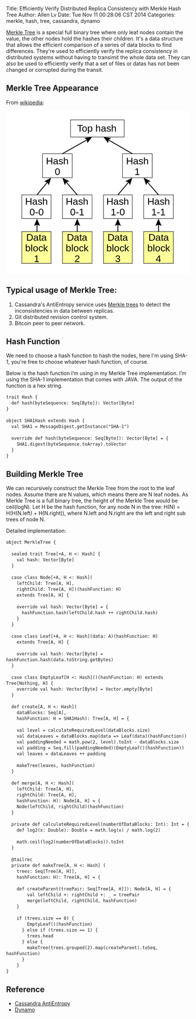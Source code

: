 Title: Efficiently Verify Distributed Replica Consistency with Merkle Hash Tree
Author: Allen Lv
Date: Tue Nov 11 00:28:06 CST 2014
Categories: merkle, hash, tree, cassandra, dynamo

[Merkle Tree](http://en.wikipedia.org/wiki/Merkle_tree) is a special full binary tree where only leaf nodes contain the value, the other nodes hold the hashes their children. It's a data structure that allows the efficient comparison of a series of data blocks to find differences. They're used to efficiently verify the replica consistency in distributed systems without having to transimit the whole data set. They can also be used to efficiently verify that a set of files or datas has not been changed or corrupted during the transit.


## Merkle Tree Appearance

From [wikipedia](http://en.wikipedia.org/wiki/Merkle_tree):

![Merkle Tree](./merkle_hash_tree/500px-Hash_Tree.svg.png)

## Typical usage of Merkle Tree:

1. Cassandra's AntiEntropy service uses [Merkle trees](https://github.com/apache/cassandra/blob/trunk/src/java/org/apache/cassandra/utils/MerkleTree.java) to detect the inconsistencies in data between replicas.
2. Git distributed revision control system.
3. Bitcoin peer to peer network.

## Hash Function
We need to choose a hash function to hash the nodes, here I'm using SHA-1, you're free to choose whatever hash function, of course.

Below is the hash function I’m using in my Merkle Tree implementation. I’m using the SHA-1 implementation that comes with JAVA. The output of the function is a hex string.


    trait Hash {
      def hash(byteSequence: Seq[Byte]): Vector[Byte]
    }

    object SHA1Hash extends Hash {
      val SHA1 = MessageDigest.getInstance("SHA-1")

      override def hash(byteSequence: Seq[Byte]): Vector[Byte] = {
        SHA1.digest(byteSequence.toArray).toVector
      }
    }

## Building Merkle Tree

We can recursively construct the Merkle Tree from the root to the leaf nodes. Assume there are N values, which means there are N leaf nodes. As Merkle Tree is a full binary tree, the height of the Merkle Tree would be ceil(logN).
Let H be the hash function, for any node N in the tree: H(N) = H(H(N.left) + H(N.right)), where N.left and N.right are the left and right sub trees of node N.

Detailed implementation:

    object MerkleTree {

      sealed trait Tree[+A, H <: Hash] {
        val hash: Vector[Byte]
      }

      case class Node[+A, H <: Hash](
        leftChild: Tree[A, H],
        rightChild: Tree[A, H])(hashFunction: H)
        extends Tree[A, H] {

        override val hash: Vector[Byte] = {
          hashFunction.hash(leftChild.hash ++ rightChild.hash)
        }
      }

      case class Leaf[+A, H <: Hash](data: A)(hashFunction: H)
        extends Tree[A, H] {

        override val hash: Vector[Byte] = hashFunction.hash(data.toString.getBytes)
      }

      case class EmptyLeaf[H <: Hash]()(hashFunction: H) extends Tree[Nothing, H] {
        override val hash: Vector[Byte] = Vector.empty[Byte]
      }

      def create[A, H <: Hash](
        dataBlocks: Seq[A],
        hashFunction: H = SHA1Hash): Tree[A, H] = {

        val level = calculateRequiredLevel(dataBlocks.size)
        val dataLeaves = dataBlocks.map(data => Leaf(data)(hashFunction))
        val paddingNeeded = math.pow(2, level).toInt - dataBlocks.size
        val padding = Seq.fill(paddingNeeded)(EmptyLeaf()(hashFunction))
        val leaves = dataLeaves ++ padding

        makeTree(leaves, hashFunction)
      }

      def merge[A, H <: Hash](
        leftChild: Tree[A, H],
        rightChild: Tree[A, H],
        hashFunction: H): Node[A, H] = {
        Node(leftChild, rightChild)(hashFunction)
      }

      private def calculateRequiredLevel(numberOfDataBlocks: Int): Int = {
        def log2(x: Double): Double = math.log(x) / math.log(2)

        math.ceil(log2(numberOfDataBlocks)).toInt
      }

      @tailrec
      private def makeTree[A, H <: Hash] (
        trees: Seq[Tree[A, H]],
        hashFunction: H): Tree[A, H] = {

        def createParent(treePair: Seq[Tree[A, H]]): Node[A, H] = {
            val leftChild +: rightChild +: _ = treePair
            merge(leftChild, rightChild, hashFunction)
        }

        if (trees.size == 0) {
            EmptyLeaf()(hashFunction)
          } else if (trees.size == 1) {
            trees.head
          } else {
            makeTree(trees.grouped(2).map(createParent).toSeq, hashFunction)
          }
        }
    }

## Reference
- [Cassandra AntiEntropy](http://en.wikipedia.org/wiki/Merkle_tree)
- [Dynamo](http://www.allthingsdistributed.com/2007/10/amazons_dynamo.html)
